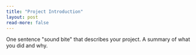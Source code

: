 ```yaml
---
title: "Project Introduction"
layout: post
read-more: false
---
```


One sentence "sound bite" that describes your project.
A summary of what you did and why.
